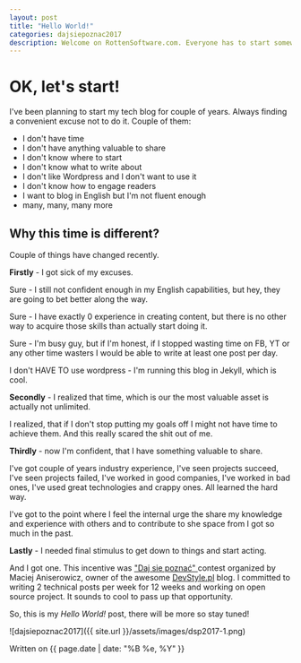 ```yaml
---
layout: post
title: "Hello World!"
categories: dajsiepoznac2017
description: Welcome on RottenSoftware.com. Everyone has to start somewhere, I start here.
---
```


# OK, let's start! #

I've been planning to start my tech blog for couple of years. Always finding a convenient excuse not to do it.
Couple of them:
* I don't have time
* I don't have anything valuable to share
* I don't know where to start
* I don't know what to write about
* I don't like Wordpress and I don't want to use it
* I don't know how to engage readers
* I want to blog in English but I'm not fluent enough
* many, many, many more

## Why this time is different? ##

Couple of things have changed recently. 

**Firstly** - I got sick of my excuses.

Sure - I still not confident enough in my English capabilities, but hey, they are going to bet better along the way.

Sure - I have exactly 0 experience in creating content, but there is no other way to acquire those skills than actually start doing it.

Sure - I'm busy guy, but if I'm honest, if I stopped wasting time on FB, YT or any other time wasters I would be able to write at least one post per day.

I don't HAVE TO use wordpress - I'm running this blog in Jekyll, which is cool.


**Secondly** - I realized that time, which is our the most valuable asset is actually not unlimited.

I realized, that if I don't stop putting my goals off I might not have time to achieve them.
And this really scared the shit out of me.

**Thirdly** - now I'm confident, that I have something valuable to share. 

I've got couple of years industry experience, I've seen projects succeed,
I've seen projects failed, I've worked in good companies, I've worked in bad ones, I've used great technologies and crappy ones. All learned the hard way. 

I've got to the point where I feel the internal urge the share my knowledge and experience with others and to contribute to she space from I got so much in the past.

**Lastly** - I needed final stimulus to get down to things and start acting. 

And I got one. This incentive was ["Daj sie poznać" ](http://devstyle.pl/daj-sie-poznac/) contest organized by Maciej Aniserowicz, owner of the awesome [DevStyle.pl](http://devstyle.pl) blog. I committed to writing 2 technical posts per week for 12 weeks and working on open source project. It sounds to cool to pass up that opportunity.

So, this is my _Hello World!_ post, there will be more so stay tuned!

![dajsiepoznac2017]({{ site.url }}/assets/images/dsp2017-1.png)

Written on {{ page.date | date: "%B %e, %Y" }}
  
